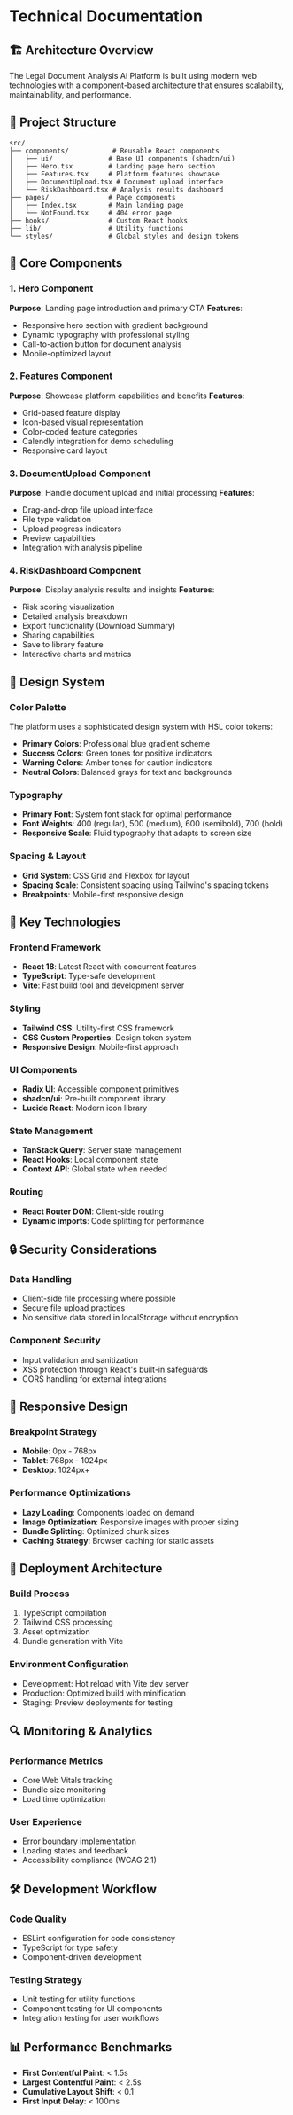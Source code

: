 # Technical Documentation

## 🏗 Architecture Overview

The Legal Document Analysis AI Platform is built using modern web technologies with a component-based architecture that ensures scalability, maintainability, and performance.

## 📁 Project Structure

```
src/
├── components/           # Reusable React components
│   ├── ui/              # Base UI components (shadcn/ui)
│   ├── Hero.tsx         # Landing page hero section
│   ├── Features.tsx     # Platform features showcase
│   ├── DocumentUpload.tsx # Document upload interface
│   └── RiskDashboard.tsx # Analysis results dashboard
├── pages/               # Page components
│   ├── Index.tsx        # Main landing page
│   └── NotFound.tsx     # 404 error page
├── hooks/               # Custom React hooks
├── lib/                 # Utility functions
└── styles/              # Global styles and design tokens
```

## 🧩 Core Components

### 1. Hero Component
**Purpose**: Landing page introduction and primary CTA
**Features**:
- Responsive hero section with gradient background
- Dynamic typography with professional styling
- Call-to-action button for document analysis
- Mobile-optimized layout

### 2. Features Component
**Purpose**: Showcase platform capabilities and benefits
**Features**:
- Grid-based feature display
- Icon-based visual representation
- Color-coded feature categories
- Calendly integration for demo scheduling
- Responsive card layout

### 3. DocumentUpload Component
**Purpose**: Handle document upload and initial processing
**Features**:
- Drag-and-drop file upload interface
- File type validation
- Upload progress indicators
- Preview capabilities
- Integration with analysis pipeline

### 4. RiskDashboard Component
**Purpose**: Display analysis results and insights
**Features**:
- Risk scoring visualization
- Detailed analysis breakdown
- Export functionality (Download Summary)
- Sharing capabilities
- Save to library feature
- Interactive charts and metrics

## 🎨 Design System

### Color Palette
The platform uses a sophisticated design system with HSL color tokens:

- **Primary Colors**: Professional blue gradient scheme
- **Success Colors**: Green tones for positive indicators
- **Warning Colors**: Amber tones for caution indicators
- **Neutral Colors**: Balanced grays for text and backgrounds

### Typography
- **Primary Font**: System font stack for optimal performance
- **Font Weights**: 400 (regular), 500 (medium), 600 (semibold), 700 (bold)
- **Responsive Scale**: Fluid typography that adapts to screen size

### Spacing & Layout
- **Grid System**: CSS Grid and Flexbox for layout
- **Spacing Scale**: Consistent spacing using Tailwind's spacing tokens
- **Breakpoints**: Mobile-first responsive design

## 🔧 Key Technologies

### Frontend Framework
- **React 18**: Latest React with concurrent features
- **TypeScript**: Type-safe development
- **Vite**: Fast build tool and development server

### Styling
- **Tailwind CSS**: Utility-first CSS framework
- **CSS Custom Properties**: Design token system
- **Responsive Design**: Mobile-first approach

### UI Components
- **Radix UI**: Accessible component primitives
- **shadcn/ui**: Pre-built component library
- **Lucide React**: Modern icon library

### State Management
- **TanStack Query**: Server state management
- **React Hooks**: Local component state
- **Context API**: Global state when needed

### Routing
- **React Router DOM**: Client-side routing
- **Dynamic imports**: Code splitting for performance

## 🔒 Security Considerations

### Data Handling
- Client-side file processing where possible
- Secure file upload practices
- No sensitive data stored in localStorage without encryption

### Component Security
- Input validation and sanitization
- XSS protection through React's built-in safeguards
- CORS handling for external integrations

## 📱 Responsive Design

### Breakpoint Strategy
- **Mobile**: 0px - 768px
- **Tablet**: 768px - 1024px
- **Desktop**: 1024px+

### Performance Optimizations
- **Lazy Loading**: Components loaded on demand
- **Image Optimization**: Responsive images with proper sizing
- **Bundle Splitting**: Optimized chunk sizes
- **Caching Strategy**: Browser caching for static assets

## 🚀 Deployment Architecture

### Build Process
1. TypeScript compilation
2. Tailwind CSS processing
3. Asset optimization
4. Bundle generation with Vite

### Environment Configuration
- Development: Hot reload with Vite dev server
- Production: Optimized build with minification
- Staging: Preview deployments for testing

## 🔍 Monitoring & Analytics

### Performance Metrics
- Core Web Vitals tracking
- Bundle size monitoring
- Load time optimization

### User Experience
- Error boundary implementation
- Loading states and feedback
- Accessibility compliance (WCAG 2.1)

## 🛠 Development Workflow

### Code Quality
- ESLint configuration for code consistency
- TypeScript for type safety
- Component-driven development

### Testing Strategy
- Unit testing for utility functions
- Component testing for UI components
- Integration testing for user workflows

## 📊 Performance Benchmarks

- **First Contentful Paint**: < 1.5s
- **Largest Contentful Paint**: < 2.5s
- **Cumulative Layout Shift**: < 0.1
- **First Input Delay**: < 100ms